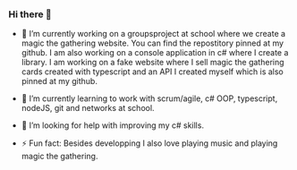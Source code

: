 ### Hi there 👋

- 🔭 I’m currently working on a groupsproject at school where we create a magic the gathering website. You can find the repostitory pinned at my github. I am also working on a console application in c# where I create a library. I am working on a fake website where I sell magic the gathering cards created with typescript and an API I created myself which is also pinned at my github.

- 🌱 I’m currently learning to work with scrum/agile, c# OOP, typescript, nodeJS, git and networks at school.

- 🤔 I’m looking for help with improving my c# skills.

- ⚡ Fun fact: Besides developping I also love playing music and playing magic the gathering.
<!--
**ExanFabry/ExanFabry** is a ✨ _special_ ✨ repository because its `README.md` (this file) appears on your GitHub profile.

Here are some ideas to get you started:

- 🔭 I’m currently working on ...
- 🌱 I’m currently learning ...
- 👯 I’m looking to collaborate on ...
- 🤔 I’m looking for help with ...
- 💬 Ask me about ...
- 📫 How to reach me: ...
- 😄 Pronouns: ...
- ⚡ Fun fact: ...
-->
